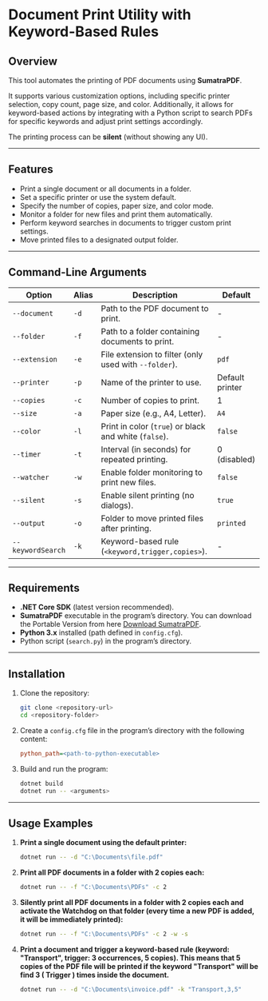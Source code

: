 
# Document Print Utility with Keyword-Based Rules

## Overview
This tool automates the printing of PDF documents using **SumatraPDF**.

It supports various customization options, including specific printer selection, copy count, page size, and color. 
Additionally, it allows for keyword-based actions by integrating with a Python script to search PDFs for specific keywords and adjust print settings accordingly.

The printing process can be **silent** (without showing any UI).

---

## Features
- Print a single document or all documents in a folder.
- Set a specific printer or use the system default.
- Specify the number of copies, paper size, and color mode.
- Monitor a folder for new files and print them automatically.
- Perform keyword searches in documents to trigger custom print settings.
- Move printed files to a designated output folder.

---

## Command-Line Arguments

| Option              | Alias | Description                                                                                              | Default          |
|---------------------|-------|----------------------------------------------------------------------------------------------------------|------------------|
| `--document`        | `-d`  | Path to the PDF document to print.                                                                        | -                |
| `--folder`          | `-f`  | Path to a folder containing documents to print.                                                           | -                |
| `--extension`       | `-e`  | File extension to filter (only used with `--folder`).                                                     | `pdf`            |
| `--printer`         | `-p`  | Name of the printer to use.                                                                               | Default printer  |
| `--copies`          | `-c`  | Number of copies to print.                                                                                | 1                |
| `--size`            | `-a`  | Paper size (e.g., A4, Letter).                                                                            | `A4`             |
| `--color`           | `-l`  | Print in color (`true`) or black and white (`false`).                                                     | `false`          |
| `--timer`           | `-t`  | Interval (in seconds) for repeated printing.                                                              | 0 (disabled)     |
| `--watcher`         | `-w`  | Enable folder monitoring to print new files.                                                              | `false`          |
| `--silent`          | `-s`  | Enable silent printing (no dialogs).                                                                      | `true`           |
| `--output`          | `-o`  | Folder to move printed files after printing.                                                              | `printed`        |
| `--keywordSearch`   | `-k`  | Keyword-based rule (`<keyword,trigger,copies>`).                                                          | -                |

---

## Requirements
- **.NET Core SDK** (latest version recommended).
- **SumatraPDF** executable in the program’s directory. You can download the Portable Version from here [Download SumatraPDF](https://www.sumatrapdfreader.org/download-free-pdf-viewer).
- **Python 3.x** installed (path defined in `config.cfg`).
- Python script (`search.py`) in the program’s directory.

---

## Installation
1. Clone the repository:
   ```bash
   git clone <repository-url>
   cd <repository-folder>
   ```

2. Create a `config.cfg` file in the program’s directory with the following content:
   ```cfg
   python_path=<path-to-python-executable>
   ```

3. Build and run the program:
   ```bash
   dotnet build
   dotnet run -- <arguments>
   ```

---

## Usage Examples

1. **Print a single document using the default printer:**
   ```bash
   dotnet run -- -d "C:\Documents\file.pdf"
   ```

2. **Print all PDF documents in a folder with 2 copies each:**
   ```bash
   dotnet run -- -f "C:\Documents\PDFs" -c 2
   ```

3. **Silently print all PDF documents in a folder with 2 copies each and activate the Watchdog on that folder (every time a new PDF is added, it will be immediately printed):**
   ```bash
   dotnet run -- -f "C:\Documents\PDFs" -c 2 -w -s
   ```

4. **Print a document and trigger a keyword-based rule (keyword: "Transport", trigger: 3 occurrences, 5 copies).
   This means that 5 copies of the PDF file will be printed if the keyword "Transport" will be find 3 ( Trigger ) times inside the document.**
   ```bash
   dotnet run -- -d "C:\Documents\invoice.pdf" -k "Transport,3,5"
   ```
